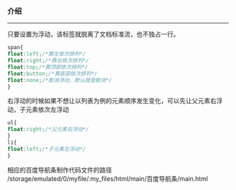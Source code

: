 ### 介绍
---
只要设置为浮动，该标签就脱离了文档标准流，也不独占一行。

```css
span{
float:left;/*靠左依次排列*/
float:right;/*靠右依次排列*/
float:top;/*靠顶部依次排列*/
float:button;/*靠底部依次排列*/
float:none;/*取消浮动，默认就是取消*/
}
```

右浮动的时候如果不想让以列表为例的元素顺序发生变化，可以先让父元素右浮动，子元素依次左浮动
```css
ul{
float:right;/*父元素右浮动*/
}
li{
float:left;/*子元素左浮动*/
}
```

相应的百度导航条制作代码文件的路径
/storage/emulated/0/myfile/.my_files/html/main/百度导航条/main.html